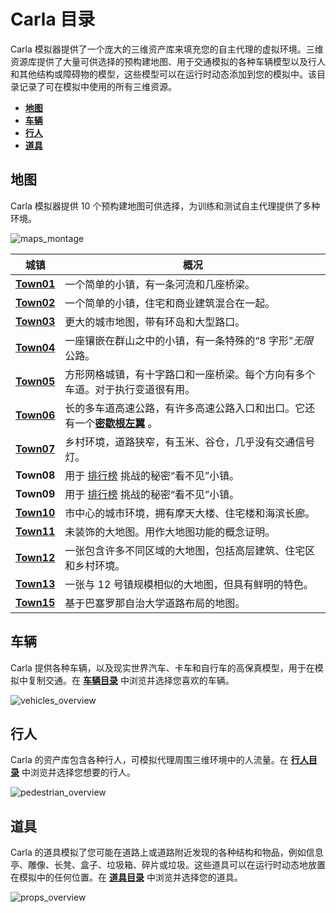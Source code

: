 # Carla 目录


Carla 模拟器提供了一个庞大的三维资产库来填充您的自主代理的虚拟环境。三维资源库提供了大量可供选择的预构建地图、用于交通模拟的各种车辆模型以及行人和其他结构或障碍物的模型，这些模型可以在运行时动态添加到您的模拟中。该目录记录了可在模拟中使用的所有三维资源。

* [__地图__](map_vehicles.md)
* [__车辆__](catalogue_vehicles.md)
* [__行人__](catalogue_pedestrians.md)
* [__道具__](catalogue_props.md)

## 地图

Carla 模拟器提供 10 个预构建地图可供选择，为训练和测试自主代理提供了多种环境。


![maps_montage](./img/catalogue/maps/maps_montage.webp)

| 城镇       | 概况                                                                                       |
| -----------|------------------------------------------------------------------------------------------|
| [__Town01__](map_town01.md)  | 一个简单的小镇，有一条河流和几座桥梁。                                                                      |
| [__Town02__](map_town02.md) | 一个简单的小镇，住宅和商业建筑混合在一起。                                                                    |
| [__Town03__](map_town03.md) | 更大的城市地图，带有环岛和大型路口。                                                                       |
| [__Town04__](map_town04.md) | 一座镶嵌在群山之中的小镇，有一条特殊的“8 字形”*无限*公路。                                                         |
| [__Town05__](map_town05.md) | 方形网格城镇，有十字路口和一座桥梁。每个方向有多个车道。对于执行变道很有用。                                                   |
| [__Town06__](map_town06.md) | 长的多车道高速公路，有许多高速公路入口和出口。它还有一个[**密歇根左翼**](<https://en.wikipedia.org/wiki/Michigan_left>) 。 |
| [__Town07__](map_town07.md) | 乡村环境，道路狭窄，有玉米、谷仓，几乎没有交通信号灯。                                                             |
| **Town08** | 用于 [排行榜](https://leaderboard.carla.org/) 挑战的秘密“看不见”小镇。                                   |
| **Town09** | 用于 [排行榜](https://leaderboard.carla.org/) 挑战的秘密“看不见”小镇。                                   |
| [__Town10__](map_town10.md) | 市中心的城市环境，拥有摩天大楼、住宅楼和海滨长廊。                                                                |
| [__Town11__](map_town11.md) | 未装饰的大地图。用作大地图功能的概念证明。                                                                    |
| [__Town12__](map_town12.md) | 一张包含许多不同区域的大地图，包括高层建筑、住宅区和乡村环境。                                                          |
| [__Town13__](map_town13.md) | 一张与 12 号镇规模相似的大地图，但具有鲜明的特色。                                                              |
| [__Town15__](map_town15.md) | 基于巴塞罗那自治大学道路布局的地图。                                                                       |

## 车辆

Carla 提供各种车辆，以及现实世界汽车、卡车和自行车的高保真模型，用于在模拟中复制交通。在 [__车辆目录__](catalogue_vehicles.md) 中浏览并选择您喜欢的车辆。

![vehicles_overview](./img/catalogue/vehicles/vehicle_montage.webp)

## 行人

Carla 的资产库包含各种行人，可模拟代理周围三维环境中的人流量。在 [__行人目录__](catalogue_pedestrians.md) 中浏览并选择您想要的行人。


![pedestrian_overview](./img/catalogue/pedestrians/pedestrians_overview.webp)

## 道具

Carla 的道具模拟了您可能在道路上或道路附近发现的各种结构和物品，例如信息亭、雕像、长凳、盒子、垃圾箱、碎片或垃圾。这些道具可以在运行时动态地放置在模拟中的任何位置。在 [__道具目录__](catalogue_props.md) 中浏览并选择您的道具。

![props_overview](./img/catalogue/props/props_overview.webp)

